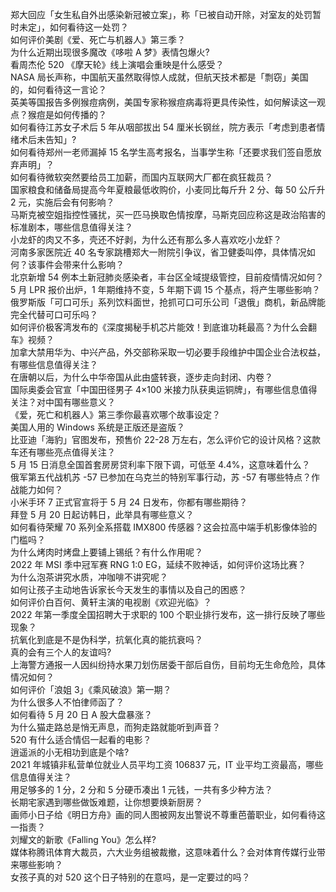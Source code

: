 郑大回应「女生私自外出感染新冠被立案」，称「已被自动开除，对室友的处罚暂时未定」，如何看待这一处罚？  
如何评价美剧《爱、死亡与机器人》第三季？  
为什么近期出现很多魔改《哆啦 A 梦》表情包爆火?  
看周杰伦 520 《摩天轮》线上演唱会重映是什么感受？  
NASA 局长声称，中国航天虽然取得惊人成就，但航天技术都是「剽窃」美国的，如何看待这一言论？  
英美等国报告多例猴痘病例，美国专家称猴痘病毒将更具传染性，如何解读这一观点？猴痘是如何传播的？  
如何看待江苏女子术后 5 年从咽部拔出 54 厘米长钢丝，院方表示「考虑到患者情绪术后未告知」?  
如何看待郑州一老师漏掉 15 名学生高考报名，当事学生称「还要求我们签自愿放弃声明」？  
如何看待微软突然要给员工加薪，而国内互联网大厂都在疯狂裁员？  
国家粮食和储备局提高今年夏粮最低收购价，小麦同比每斤升 2 分、每 50 公斤升 2 元，实施后会有何影响？  
马斯克被空姐指控性骚扰，买一匹马换取色情按摩，马斯克回应称这是政治陷害的标准剧本，哪些信息值得关注？  
小龙虾的肉又不多，壳还不好剥，为什么还有那么多人喜欢吃小龙虾？  
河南多家医院近 40 名专家跳槽郑大一附院引争议，省卫健委叫停，具体情况如何？该事件会带来什么影响？  
北京新增 54 例本土新冠肺炎感染者，丰台区全域提级管控，目前疫情情况如何？  
5 月 LPR 报价出炉，1 年期维持不变，5 年期下调 15 个基点，将产生哪些影响？  
俄罗斯版「可口可乐」系列饮料面世，抢抓可口可乐公司「退俄」商机，新品牌能完全代替可口可乐吗？  
如何评价极客湾发布的《深度揭秘手机芯片能效！到底谁功耗最高？为什么会翻车》视频？  
加拿大禁用华为、中兴产品，外交部称采取一切必要手段维护中国企业合法权益，有哪些信息值得关注？  
在唐朝以后，为什么中华帝国从此由盛转衰，逐步走向封闭、内卷？  
国际奥委会官宣「中国田径男子 4×100 米接力队获奥运铜牌」，有哪些信息值得关注？对中国有哪些意义？  
《爱，死亡和机器人》第三季你最喜欢哪个故事设定？  
美国人用的 Windows 系统是正版还是盗版？  
比亚迪「海豹」官图发布，预售价 22-28 万左右，怎么评价它的设计风格？这款车还有哪些亮点值得关注？  
5 月 15 日消息全国首套房房贷利率下限下调，可低至 4.4%，这意味着什么？  
俄军第五代战机苏 -57 已参加在乌克兰的特别军事行动，苏 -57 有哪些特点？作战能力如何？  
小米手环 7 正式官宣将于 5 月 24 日发布，你都有哪些期待？  
拜登 5 月 20 日起访韩日，此举具有哪些意义？  
如何看待荣耀 70 系列全系搭载 IMX800 传感器？这会拉高中端手机影像体验的门槛吗？  
为什么烤肉时烤盘上要铺上锡纸？有什么作用呢？  
2022 年 MSI 季中冠军赛 RNG 1:0 EG，延续不败神话，如何评价这场比赛？  
为什么泡茶讲究水质，冲咖啡不讲究呢？  
如何让孩子主动地告诉家长今天发生的事情以及自己的困惑？  
如何评价白百何、黄轩主演的电视剧《欢迎光临》？  
2022 年第一季度全国招聘大于求职的 100 个职业排行发布，这一排行反映了哪些现象？  
抗氧化到底是不是伪科学，抗氧化真的能抗衰吗？  
真的会有三个人的友谊吗?  
上海警方通报一人因纠纷持水果刀划伤居委干部后自伤，目前均无生命危险，具体情况如何？  
如何评价「浪姐 3」《乘风破浪》第一期？  
为什么很多人不怕律师函了？  
如何看待 5 月 20 日 A 股大盘暴涨？  
为什么猫走路总是悄无声息，而狗走路就能听到声音？  
520 有什么适合情侣一起看的电影？  
逍遥派的小无相功到底是个啥?  
2021 年城镇非私营单位就业人员平均工资 106837 元，IT 业平均工资最高，哪些信息值得关注？  
用足够多的 1 分，2 分和 5 分硬币凑出 1 元钱，一共有多少种方法？  
长期宅家遇到哪些做饭难题，让你想要焕新厨房？  
画师小日子给《明日方舟》画的同人图被网友出警说不尊重芭蕾职业，如何看待这一指责？  
刘耀文的新歌《Falling You》怎么样?  
媒体称腾讯体育大裁员，六大业务组被裁撤，这意味着什么？会对体育传媒行业带来哪些影响？  
女孩子真的对 520 这个日子特别的在意吗，是一定要过的吗？  

